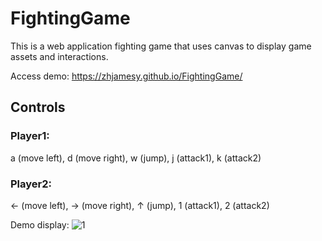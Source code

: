 # FightingGame

This is a web application fighting game that uses canvas to display game assets and interactions.

Access demo: https://zhjamesy.github.io/FightingGame/

## Controls

### Player1:  
a (move left), d (move right), w (jump), j (attack1), k (attack2)  

### Player2:  
&#8592; (move left), &#8594; (move right), &#8593; (jump), 1 (attack1), 2 (attack2)  




Demo display:
![1](https://user-images.githubusercontent.com/82336264/235788904-f289e336-ead9-4f2e-bd75-ba31cc942112.gif)
